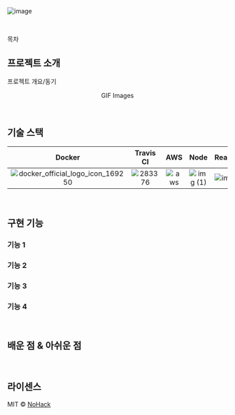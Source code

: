 
<p align="center">
  <br>
  
![image](https://github.com/minju7346/docker/assets/58619427/2b700d60-41b4-45ac-a43a-8f6cbcb732b0)

  <br>
</p>

목차

## 프로젝트 소개

<p align="justify">
프로젝트 개요/동기
</p>

<p align="center">
GIF Images
</p>

<br>

## 기술 스택

| Docker | Travis CI |  AWS  |  Node   |  React  | 
| :--------: | :--------: | :------: | :-----: |  :-----: |
|   ![docker_official_logo_icon_169250](https://github.com/minju7346/docker/assets/58619427/1c32b7f7-5220-4c77-aeb2-ca1447558f11) | ![283376](https://github.com/minju7346/docker/assets/58619427/4e6e6aac-c353-4102-a414-349dd0012c71) | ![aws](https://github.com/minju7346/docker/assets/58619427/efc892f3-cf2e-4e0f-954d-c3a92bd740b8) | ![img (1)](https://github.com/minju7346/docker/assets/58619427/de781084-6409-43b4-adb7-db0b308830ea) | ![img](https://github.com/minju7346/docker/assets/58619427/0934a4d4-226b-4136-98d8-9d39634ced55) |
 






<br>

## 구현 기능

### 기능 1

### 기능 2

### 기능 3

### 기능 4

<br>

## 배운 점 & 아쉬운 점

<p align="justify">

</p>

<br>

## 라이센스

MIT &copy; [NoHack](mailto:lbjp114@gmail.com)

<!-- Stack Icon Refernces -->

[js]: /images/stack/javascript.svg
[ts]: /images/stack/typescript.svg
[react]: /images/stack/react.svg
[node]: /images/stack/node.svg
